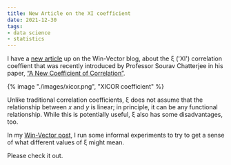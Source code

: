 ```yaml
---
title: New Article on the XI coefficient
date: 2021-12-30
tags:
- data science
- statistics
---
```


I have a [new article](https://win-vector.com/2021/12/29/exploring-the-xi-correlation-coefficient/) up on the Win-Vector blog, about the &xi; ('XI') correlation coeffient that was recently introduced by Professor Sourav Chatterjee in his paper, [“A New Coefficient of Correlation”](https://arxiv.org/abs/1909.10140).

{% image "./images/xicor.png", "XICOR coefficient" %} 

Unlike traditional correlation coefficients, &xi; does not assume that the relationship between *x* and *y* is linear; in principle, it can be any functional relationship. While this is potentially useful, &xi; also has some disadvantages, too. 

In my [Win-Vector post](https://win-vector.com/2021/12/29/exploring-the-xi-correlation-coefficient/), I run some informal experiments to try to get a sense of what different values of ξ might mean.

Please check it out.
